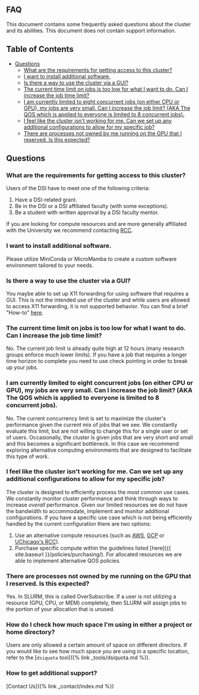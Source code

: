 ## FAQ

This document contains some frequently asked questions about the cluster and its abilities. This document does not contain support information.

## Table of Contents
<!-- do not change TOC, generated from script -->
<!-- `npx markdown-toc -i FAQ.md` -->
<!-- toc -->

- [Questions](#questions)
  * [What are the requirements for getting access to this cluster?](#what-are-the-requirements-for-getting-access-to-this-cluster)
  * [I want to install additional software.](#i-want-to-install-additional-software)
  * [Is there a way to use the cluster via a GUI?](#is-there-a-way-to-use-the-cluster-via-a-gui)
  * [The current time limit on jobs is too low for what I want to do. Can I increase the job time limit?](#the-current-time-limit-on-jobs-is-too-low-for-what-i-want-to-do-can-i-increase-the-job-time-limit)
  * [I am currently limited to eight concurrent jobs (on either CPU or GPU), my jobs are very small. Can I increase the job limit? (AKA The QOS which is applied to everyone is limited to 8 concurrent jobs).](#i-am-currently-limited-to-eight-concurrent-jobs-on-either-cpu-or-gpu-my-jobs-are-very-small-can-i-increase-the-job-limit-aka-the-qos-which-is-applied-to-everyone-is-limited-to-8-concurrent-jobs)
  * [I feel like the cluster isn't working for me. Can we set up any additional configurations to allow for my specific job?](#i-feel-like-the-cluster-isnt-working-for-me-can-we-set-up-any-additional-configurations-to-allow-for-my-specific-job)
  * [There are processes not owned by me running on the GPU that I reserved. Is this expected?](#there-are-processes-not-owned-by-me-running-on-the-gpu-that-i-reserved-is-this-expected)

<!-- tocstop -->

## Questions

### What are the requirements for getting access to this cluster?

Users of the DSI have to meet one of the following criteria:

1. Have a DSI-related grant.
2. Be in the DSI or a DSI affiliated faculty (with some exceptions).
3. Be a student with written approval by a DSI faculty mentor.

If you are looking for compute resources and are more generally affiliated with the University we recommend contacting [RCC](https://rcc.uchicago.edu/).


### I want to install additional software.

Please utilize MiniConda or MicroMamba to create a custom software environment tailored to your needs.

### Is there a way to use the cluster via a GUI?

You maybe able to set up X11 forwarding for using software that requires a GUI. This is not the intended use of the cluster and while users are allowed to access X11 forwarding, it is not supported behavior. You can find a brief "How-to" [here](https://github.com/dsi-clinic/the-clinic/blob/main/tutorials/X11.md).

### The current time limit on jobs is too low for what I want to do. Can I increase the job time limit? 

No. The current job limit is already quite high at 12 hours (many research groups enforce much lower limits). If you have a job that requires a longer time horizon to complete you need to use check pointing in order to break up your jobs.

### I am currently limited to eight concurrent jobs (on either CPU or GPU), my jobs are very small. Can I increase the job limit? (AKA The QOS which is applied to everyone is limited to 8 concurrent jobs).

No. The current concurrency limit is set to maximize the cluster's performance given the current mix of jobs that we see. We constantly evaluate this limit, but are not willing to change this for a single user or set of users. Occasionally, the cluster is given jobs that are very short and small and this becomes a significant bottleneck. In this case we recommend exploring alternative computing environments that are designed to facilitate this type of work.

### I feel like the cluster isn't working for me. Can we set up any additional configurations to allow for my specific job?

The cluster is designed to efficiently process the most common use cases. We constantly monitor cluster performance and think through ways to increase _overall_ performance. Given our limited resources we do not have the bandwidth to accommodate, implement and monitor additional configurations. If you have a specific use case which is not being efficiently handled by the current configuration there are two options:

  1. Use an alternative compute resources (such as [AWS](https://aws.amazon.com/), [GCP](https://cloud.google.com/) or [UChicago's RCC](https://rcc.uchicago.edu/)).
  2. Purchase specific compute within the guidelines listed [here]({{ site.baseurl }}/policies/purchasing/). For allocated resources we are able to implement alternative QOS policies.

### There are processes not owned by me running on the GPU that I reserved. Is this expected? 

Yes. In SLURM, this is called OverSubscribe. If a user is not utilizing a resource (GPU, CPU, or MEM) completely, then SLURM will assign jobs to the portion of your allocation that is unused.

### How do I check how much space I'm using in either a project or home directory? 

Users are only allowed a certain amount of space on different directors. If you would like to see how much space you are using in a specific location, refer to the [`dsiquota` tool]({% link _tools/dsiquota.md %}).


### How to get additional support?
[Contact Us]({% link _contact/index.md %})
